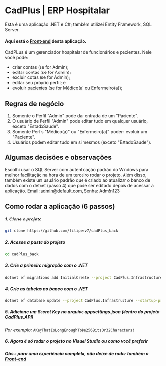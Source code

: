 # CadPlus | ERP Hospitalar

Esta é uma aplicação .NET e C#; também utilizei Entity Framework, SQL Server.

#### Aqui está o [Front-end](https://github.com/filiperv7/cadPlus_front) desta aplicação.

CadPLus é um gerenciador hospitalar de funcionários e pacientes. Nele você pode:
- criar contas (se for Admin);
- editar contas (se for Admin);
- excluir cotas (se for Admin);
- editar seu próprio perfil; e
- evoluir pacientes (se for Médico(a) ou Enfermeiro(a));

## Regras de negócio
1. Somente o Perfil "Admin" pode dar entrada de um "Paciente".
3. O usuário de Perfil "Admin" pode editar tudo em qualquer usuário, exceto "EstadoSaude".
4. Somente Perfis "Médico(a)" ou "Enfermeiro(a)" podem evoluir um "Paciente".
5. Usuários podem editar tudo em si mesmos (exceto "EstadoSaude").

## Algumas decisões e observações
Escolhi usar o SQL Server com autenticação padrão do Windows para melhor facilitação na hora de um terceiro rodar o projeto.
Além disso, também existe um usuário padrão que é criado ao atualizar o banco de dados com o detnet (passo 4) que pode ser editado depois de acessar a aplicação.
Email: admin@default.com, Senha: Adm!n123

## Como rodar a aplicação (6 passos)
##### 1. Clone o projeto
```bash
git clone https://github.com/filiperv7/cadPlus_back
```

##### 2. Acesse a pasta do projeto
```bash
cd cadPlus_back
```

##### 3. Crie a primeira migração com o .NET
```bash
dotnet ef migrations add InitialCreate --project CadPlus.Infrastructure --startup-project CadPlus.API
```

##### 4. Crie as tabelas no banco com o .NET
```bash
dotnet ef database update --project CadPlus.Infrastructure --startup-project CadPlus.API
```

##### 5. Adicione um _Secret Key_ no arquivo appsettings.json (dentro do projeto CadPlus.API)
_Por exemplo:_ ```AKeyThatIsLongEnoughToBe256BitsOr32Characters!```

##### 6. Agora é só rodar o projeto no Visual Studio ou como você preferir
##### Obs.: para uma experiência completa, não deixe de rodar também o [Front-end](https://github.com/filiperv7/cadPlus_front)
